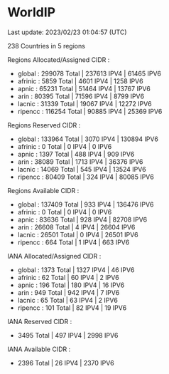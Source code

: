 # WorldIP

Last update: 2023/02/23 01:04:57 (UTC)

238 Countries in 5 regions

Regions Allocated/Assigned CIDR :

- global : 299078 Total | 237613 IPV4 | 61465 IPV6
- afrinic : 5859 Total | 4601 IPV4 | 1258 IPV6
- apnic : 65231 Total | 51464 IPV4 | 13767 IPV6
- arin : 80395 Total | 71596 IPV4 | 8799 IPV6
- lacnic : 31339 Total | 19067 IPV4 | 12272 IPV6
- ripencc : 116254 Total | 90885 IPV4 | 25369 IPV6

Regions Reserved CIDR :

- global : 133964 Total | 3070 IPV4 | 130894 IPV6
- afrinic : 0 Total | 0 IPV4 | 0 IPV6
- apnic : 1397 Total | 488 IPV4 | 909 IPV6
- arin : 38089 Total | 1713 IPV4 | 36376 IPV6
- lacnic : 14069 Total | 545 IPV4 | 13524 IPV6
- ripencc : 80409 Total | 324 IPV4 | 80085 IPV6

Regions Available CIDR :

- global : 137409 Total | 933 IPV4 | 136476 IPV6
- afrinic : 0 Total | 0 IPV4 | 0 IPV6
- apnic : 83636 Total | 928 IPV4 | 82708 IPV6
- arin : 26608 Total | 4 IPV4 | 26604 IPV6
- lacnic : 26501 Total | 0 IPV4 | 26501 IPV6
- ripencc : 664 Total | 1 IPV4 | 663 IPV6

IANA Allocated/Assigned CIDR :

- global : 1373 Total | 1327 IPV4 | 46 IPV6
- afrinic : 62 Total | 60 IPV4 | 2 IPV6
- apnic : 196 Total | 180 IPV4 | 16 IPV6
- arin : 949 Total | 942 IPV4 | 7 IPV6
- lacnic : 65 Total | 63 IPV4 | 2 IPV6
- ripencc : 101 Total | 82 IPV4 | 19 IPV6

IANA Reserved CIDR :

- 3495 Total | 497 IPV4 | 2998 IPV6

IANA Available CIDR :

- 2396 Total | 26 IPV4 | 2370 IPV6
